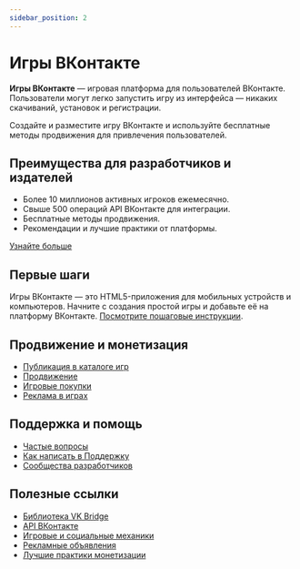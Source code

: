 ```yaml
---
sidebar_position: 2
---
```


# Игры ВКонтакте

**Игры ВКонтакте** &mdash; игровая платформа для пользователей ВКонтакте. Пользователи могут легко запустить игру из интерфейса &mdash; никаких скачиваний, установок и регистрации.

Создайте и разместите игру ВКонтакте и используйте бесплатные методы продвижения для привлечения пользователей.

## Преимущества для разработчиков и издателей

* Более 10 миллионов активных игроков ежемесячно.
* Свыше 500 операций API ВКонтакте для интеграции.
* Бесплатные методы продвижения.
* Рекомендации и лучшие практики от платформы.

[Узнайте больше](games/benefits)

## Первые шаги

Игры ВКонтакте &mdash; это HTML5-приложения для мобильных устройств и компьютеров. Начните с создания простой игры и добавьте её на платформу ВКонтакте. [Посмотрите пошаговые инструкции](games/getting-started).

## Продвижение и монетизация

* [Публикация в каталоге игр](games/catalog/moderation)
* [Продвижение](games/promotion/featured)
* [Игровые покупки](games/monetization/digital-goods)
* [Реклама в играх](games/monetization/ad/overview)

## Поддержка и помощь

* [Частые вопросы](games/faq)
* [Как написать в Поддержку](games/support)
* [Сообщества разработчиков](games/support#Сообщества%20разработчиков)
  
## Полезные ссылки

* [Библиотека VK Bridge](../vk-bridge/getting-started.md)
* [API ВКонтакте](https://dev.vk.com/reference)
* [Игровые и социальные механики](games/promotion/game-mechanics/overview)
* [Рекламные объявления](games/promotion/ad)
* [Лучшие практики монетизации](games/monetization/best-practices)
